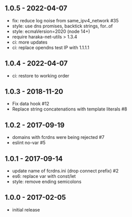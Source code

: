 
## 1.0.5 - 2022-04-07

- fix: reduce log noise from same_ipv4_network #35
- style: use dns promises, backtick strings, for..of
- style: ecmaVersion=2020 (node 14+)
- require haraka-net-utils > 1.3.4
- ci: more updates
- ci: replace opendns test IP with 1.1.1.1


## 1.0.4 - 2022-04-07

- ci: restore to working order


## 1.0.3 - 2018-11-20

- Fix data hook #12
- Replace string concatenations with template literals #8


## 1.0.2 - 2017-09-19

- domains with fcrdns were being rejected #7
- eslint no-var #5


## 1.0.1 - 2017-09-14

- update name of fcrdns.ini (drop connect prefix) #2
- es6: replace var with const/let
- style: remove ending semicolons


## 1.0.0 - 2017-02-05

- initial release
